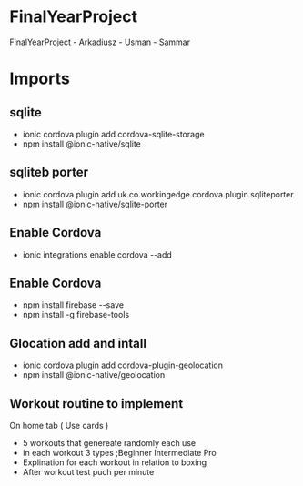 # FinalYearProject
FinalYearProject - Arkadiusz - Usman - Sammar

# Imports 
## sqlite

* ionic cordova plugin add cordova-sqlite-storage
* npm install @ionic-native/sqlite

## sqliteb porter

* ionic cordova plugin add uk.co.workingedge.cordova.plugin.sqliteporter
* npm install @ionic-native/sqlite-porter

## Enable Cordova

* ionic integrations enable cordova --add

## Enable Cordova

* npm install firebase --save
* npm install -g firebase-tools

## Glocation add and intall

* ionic cordova plugin add cordova-plugin-geolocation
* npm install @ionic-native/geolocation


## Workout routine to implement

On home tab ( Use cards )
* 5 workouts that genereate randomly each use
* in each workout 3 types ;Beginner Intermediate Pro
* Explination for each workout in relation to boxing 
* After workout test puch per minute

